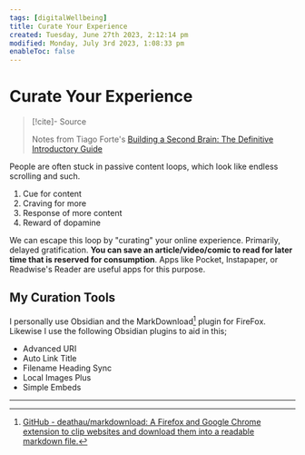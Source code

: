 ```yaml
---
tags: [digitalWellbeing]
title: Curate Your Experience
created: Tuesday, June 27th 2023, 2:12:14 pm
modified: Monday, July 3rd 2023, 1:08:33 pm
enableToc: false
---
```

# Curate Your Experience

> [!cite]- Source
> 
> Notes from Tiago Forte's [Building a Second Brain: The Definitive Introductory Guide](https://fortelabs.com/blog/basboverview/)

People are often stuck in passive content loops, which look like endless scrolling and such.

1. Cue for content
2. Craving for more
3. Response of more content
4. Reward of dopamine

We can escape this loop by "curating" your online experience. Primarily, delayed gratification. **You can save an article/video/comic to read for later time that is reserved for consumption**. Apps like Pocket, Instapaper, or Readwise's Reader are useful apps for this purpose.

## My Curation Tools

I personally use Obsidian and the MarkDownload[^1] plugin for FireFox. Likewise I use the following Obsidian plugins to aid in this;

- Advanced URI
- Auto Link Title
- Filename Heading Sync
- Local Images Plus
- Simple Embeds

---

[^1]: [GitHub - deathau/markdownload: A Firefox and Google Chrome extension to clip websites and download them into a readable markdown file.](https://github.com/deathau/markdownload)

